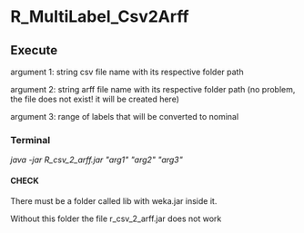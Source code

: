 # R_MultiLabel_Csv2Arff


## Execute

argument 1: string csv file name with its respective folder path

argument 2: string arff file name with its respective folder path (no problem, the file does not exist! it will be created here)

argument 3: range of labels that will be converted to nominal

### Terminal
*java -jar R_csv_2_arff.jar "arg1" "arg2" "arg3"*

#### CHECK

There must be a folder called lib with weka.jar inside it. 

Without this folder the file r_csv_2_arff.jar does not work
